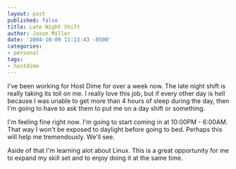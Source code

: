 ```yaml
---
layout: post
published: false
title: Late Night Shift
author: Jason Miller
date: '2004-10-09 11:13:43 -0500'
categories:
- personal
tags:
- hostdime
---
```


I've been working for Host Dime for over a week now. The late night shift is
really taking its toll on me. I really love this job, but if every other day is
hell because I was unable to get more than 4 hours of sleep during the day, then
I'm going to have to ask them to put me on a day shift or something.

I'm feeling fine right now. I'm going to start coming in at 10:00PM - 6:00AM.
That way I won't be exposed to daylight before going to bed. Perhaps this will
help me tremendously. We'll see.

Aside of that I'm learning alot about Linux. This is a great opportunity for me
to expand my skill set and to enjoy doing it at the same time.
